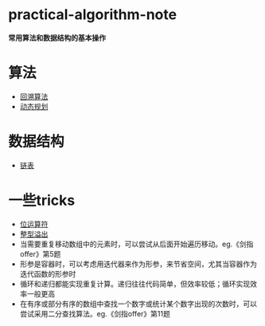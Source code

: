 # practical-algorithm-note

**常用算法和数据结构的基本操作**

# 算法
- [回溯算法](algorithm/backtracking.md)
- [动态规划](algorithm/dynamic_planning.md)

# 数据结构
- [链表](data_structure/linked_list.md)
# 一些tricks
- [位运算符](tricks/bitwise_operators.md)
- [整型溢出](tricks/integer_overflow.md)
- 当需要重复移动数组中的元素时，可以尝试从后面开始遍历移动。eg.《剑指offer》第5题
- 形参是容器时，可以考虑用迭代器来作为形参，来节省空间，尤其当容器作为迭代函数的形参时
- 循环和递归都能实现重复计算。递归往往代码简单，但效率较低；循环实现效率一般更高
- 在有序或部分有序的数组中查找一个数字或统计某个数字出现的次数时，可以尝试采用二分查找算法。eg.《剑指offer》第11题
